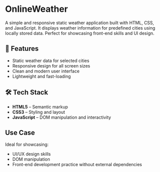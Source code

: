 # OnlineWeather

A simple and responsive static weather application built with HTML, CSS, and JavaScript. It displays weather information for predefined cities using locally stored data. Perfect for showcasing front-end skills and UI design.

## 🚀 Features

- Static weather data for selected cities
- Responsive design for all screen sizes
- Clean and modern user interface
- Lightweight and fast-loading

## 🛠️ Tech Stack

- **HTML5** – Semantic markup
- **CSS3** – Styling and layout
- **JavaScript** – DOM manipulation and interactivity

## Use Case

Ideal for showcasing:

- UI/UX design skills
- DOM manipulation
- Front-end development practice without external dependencies
